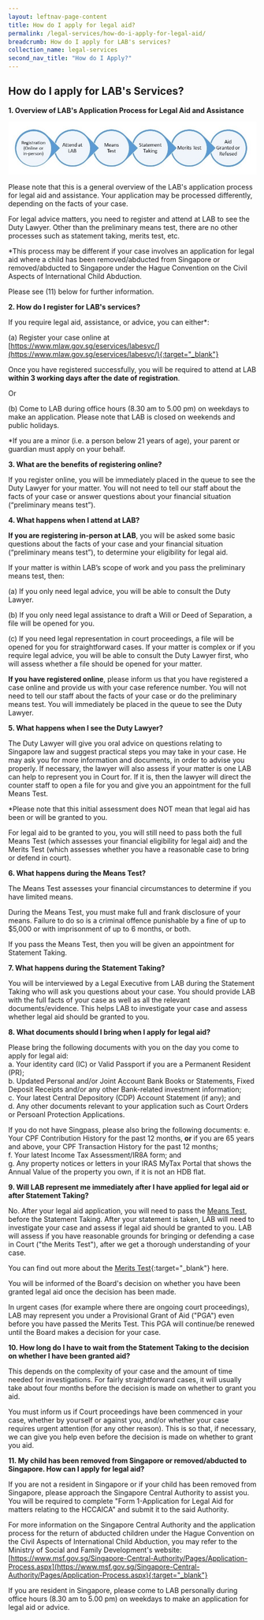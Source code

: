 ```yaml
---
layout: leftnav-page-content
title: How do I apply for legal aid?
permalink: /legal-services/how-do-i-apply-for-legal-aid/
breadcrumb: How do I apply for LAB's services?
collection_name: legal-services
second_nav_title: "How do I Apply?"
---
```


How do I apply for LAB's Services?
---

**1. Overview of LAB's Application Process for Legal Aid and Assistance**<br>

<div class="image"><img src="/images/LAB process workflow.jpg" alt="LAB process" title="LAB process"></div>

Please note that this is a general overview of the LAB's application process for legal aid and assistance. Your application may be processed differently, depending on the facts of your case.

For legal advice matters, you need to register and attend at LAB to see the Duty Lawyer. Other than the preliminary means test, there are no other processes such as statement taking, merits test, etc.

*This process may be different if your case involves an application for legal aid where a child has been removed/abducted from Singapore or removed/abducted to Singapore under the Hague Convention on the Civil Aspects of International Child Abduction.

Please see (11) below for further information. 


**2. How do I register for LAB's services?**<br>

If you require legal aid, assistance, or advice, you can either*:

(a) Register your case online at [https://www.mlaw.gov.sg/eservices/labesvc/](https://www.mlaw.gov.sg/eservices/labesvc/){:target="_blank"}

Once you have registered successfully, you will be required to attend at LAB **within 3 working days after the date of registration**.

Or

(b) Come to LAB during office hours (8.30 am to 5.00 pm) on weekdays to make an application. Please note that LAB is closed on weekends and public holidays.

*If you are a minor (i.e. a person below 21 years of age), your parent or guardian must apply on your behalf.  


**3. What are the benefits of registering online?**<br>

If you register online, you will be immediately placed in the queue to see the Duty Lawyer for your matter. You will not need to tell our staff about the facts of your case or answer questions about your financial situation (“preliminary means test”).


**4. What happens when I attend at LAB?**<br>

**If you are registering in-person at LAB**, you will be asked some basic questions about the facts of your case and your financial situation (“preliminary means test”), to determine your eligibility for legal aid.
  
If your matter is within LAB’s scope of work and you pass the preliminary means test, then:

(a) If you only need legal advice, you will be able to consult the Duty Lawyer.

(b) If you only need legal assistance to draft a Will or Deed of Separation, a file will be opened for you.

(c) If you need legal representation in court proceedings, a file will be opened for you for straightforward cases. If your matter is complex or if you require legal advice, you will be able to consult the Duty Lawyer first, who will assess whether a file should be opened for your matter. 

**If you have registered online**, please inform us that you have registered a case online and provide us with your case reference number. You will not need to tell our staff about the facts of your case or do the preliminary means test. You will immediately be placed in the queue to see the Duty Lawyer. 
  
  
**5. What happens when I see the Duty Lawyer?**<br>

The Duty Lawyer will give you oral advice on questions relating to Singapore law and suggest practical steps you may take in your case. He may ask you for more information and documents, in order to advise you properly. If necessary, the lawyer will also assess if your matter is one LAB can help to represent you in Court for. If it is, then the lawyer will direct the counter staff to open a file for you and give you an appointment for the full Means Test.

*Please note that this initial assessment does NOT mean that legal aid has been or will be granted to you. 

For legal aid to be granted to you, you will still need to pass both the full Means Test (which assesses your financial eligibility for legal aid) and the Merits Test (which assesses whether you have a reasonable case to bring or defend in court).


**6. What happens during the Means Test?**<br>

The Means Test assesses your financial circumstances to determine if you have limited means.  

During the Means Test, you must make full and frank disclosure of your means. Failure to do so is a criminal offence punishable by a fine of up to $5,000 or with imprisonment of up to 6 months, or both. 

If you pass the Means Test, then you will be given an appointment for Statement Taking.


**7. What happens during the Statement Taking?**<br>

You will be interviewed by a Legal Executive from LAB during the Statement Taking who will ask you questions about your case. You should provide LAB with the full facts of your case as well as all the relevant documents/evidence. This helps LAB to investigate your case and assess whether legal aid should be granted to you. 


**8. What documents should I bring when I apply for legal aid?**<br>

  Please bring the following documents with you on the day you come to apply for legal aid:<br>
      a. Your identity card (IC) or Valid Passport if you are a Permanent Resident (PR);<br>
      b. Updated Personal and/or Joint Account Bank Books or Statements, Fixed Deposit Receipts and/or any other Bank-related investment information;<br>
      c. Your latest Central Depository (CDP) Account Statement (if any); and<br>
      d. Any other documents relevant to your application such as Court Orders or Persoanl Protection Applications.<br>
 
 If you do not have Singpass, please also bring the following documents:
      e. Your CPF Contribution History for the past 12 months, **or** if you are 65 years and above, your CPF Transaction History for the past 12 months;<br>
      f. Your latest Income Tax Assessment/IR8A form; and<br>
      g. Any property notices or letters in your IRAS MyTax Portal that shows the Annual Value of the property you own, if it is not an HDB flat.<br>
     
     
 
**9. Will LAB represent me immediately after I have applied for legal aid or after Statement Taking?**<br>

No. After your legal aid application, you will need to pass the <a href="/legal-services/taking-the-means-test/">Means Test</a>, before the Statement Taking. After your statement is taken, LAB will need to investigate your case and assess if legal aid should be granted to you. LAB will assess if you have reasonable grounds for bringing or defending a case in Court ("the Merits Test"), after we get a thorough understanding of your case. 

You can find out more about the <a href="/legal-services/taking-the-merits-test/">Merits Test</a>{:target="_blank"} here. 

You will be informed of the Board's decision on whether you have been granted legal aid once the decision has been made. 

In urgent cases (for example where there are ongoing court proceedings), LAB may represent you under a Provisional Grant of Aid ("PGA") even before you have passed the Merits Test. This PGA will continue/be renewed until the Board makes a decision for your case.<br>



**10. How long do I have to wait from the Statement Taking to the decision on whether I have been granted aid?**<br>

This depends on the complexity of your case and the amount of time needed for investigations. For fairly straightforward cases, it will usually take about four months before the decision is made on whether to grant you aid. 

You must inform us if Court proceedings have been commenced in your case, whether by yourself or against you, and/or whether your case requires urgent attention (for any other reason). This is so that, if necessary, we can give you help even before the decision is made on whether to grant you aid.  


**11. My child has been removed from Singapore or removed/abducted to Singapore. How can I apply for legal aid?**<br>

If you are not a resident in Singapore or if your child has been removed from Singapore, please approach the Singapore Central Authority to assist you. You will be required to complete "Form 1-Application for Legal Aid for matters relating to the HCCAICA" and submit it to the said Authority.

For more information on the Singapore Central Authority and the application process for the return of abducted children under the Hague Convention on the Civil Aspects of International Child Abduction, you may refer to the Ministry of Social and Family Development's website: [https://www.msf.gov.sg/Singapore-Central-Authority/Pages/Application-Process.aspx](https://www.msf.gov.sg/Singapore-Central-Authority/Pages/Application-Process.aspx){:target="_blank"}

If you are resident in Singapore, please come to LAB personally during office hours (8.30 am to 5.00 pm) on weekdays to make an application for legal aid or advice. 





